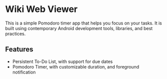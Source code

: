 # Wiki Web Viewer

This is a simple Pomodoro timer app that helps you focus on your tasks. It is built using
contemporary Android development tools, libraries, and best practices.

## Features

- Persistent To-Do List, with support for due dates
- Pomodoro Timer, with customizable duration, and foreground notification
